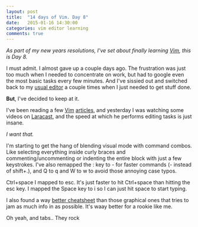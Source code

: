 ```yaml
---
layout: post
title:  "14 days of Vim. Day 8"
date:   2015-01-16 14:30:00
categories: vim editor learning
comments: true
---
```


_As part of my new years resolutions, I've set about finally learning [Vim](http://www.vim.org/), this is Day 8._

I must admit. I almost gave up a couple days ago. The frustration was just too much when I needed to concentrate on work, but had to google even the most basic tasks every
few minutes. And I've sissied out and switched back to my [usual editor](http://www.aptana.com/) a couple times when I just needed to get stuff done.

**But**, I've decided to keep at it.


I've been reading a few [Vim](http://www.viemu.com/a-why-vi-vim.html) [articles](http://blog.joncairns.com/2012/05/using-vim-as-a-php-ide/), and yesterday I was watching
some videos on [Laracast](http://laracast.com), and the speed at which he performs editing tasks is just insane.

_I want that._

I'm starting to get the hang of blending visual mode with command combos. Like selecting everything inside curly braces and commenting/uncommenting or indenting the
entire block with just a few keystrokes.
I've also remapped the : key to - for faster commands (- instead of shift+.), and Q to q and W to w to avoid those annoying case typos.

Ctrl+space I mapped to esc. It's just faster to hit Ctrl+space than hitting the esc key. I mapped the Space key to i so I can just hit space to start typing.

I also found a way [better cheatsheet](http://www.worldtimzone.com/res/vi.html) than those graphical ones that tries to jam as much info in as possible.
It's waay better for a rookie like me.

Oh yeah, and tabs.. They rock


